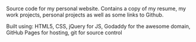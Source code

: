 
Source code for my personal website. Contains a copy of my resume, my work projects, personal projects as well as some links to Github. 

Built using:
HTML5,
CSS,
jQuery for JS,
Godaddy for the awesome domain,
GitHub Pages for hosting,
git for source control
